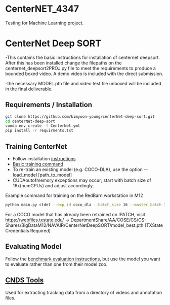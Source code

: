 # CenterNET_4347
Testing for Machine Learning project. 

# CenterNet Deep SORT

-This contains the basic instructions for installation of centernet deepsort. After this has been installed change the filepaths on the centernet_deepsort2PROJ.py
 file to meet the requirements to produce a bounded boxed video. A demo video is included with the direct submission.

-the necessary MODEL.pth file and video test file unboxed will be included in the final deliverable.

## Requirements / Installation
```bash
git clone https://github.com/kimyoon-young/centerNet-deep-sort.git
cd centerNet-deep-sort
conda env create -f CenterNet.yml
pip install -r requirments.txt
```

## Training CenterNet
- Follow installation [instructions](https://github.com/kimyoon-young/centerNet-deep-sort/blob/master/CenterNet/readme/INSTALL.md#installation)
- [Basic training command](https://github.com/kimyoon-young/centerNet-deep-sort/blob/master/CenterNet/readme/GETTING_STARTED.md#training) 
- To re-train an existing model (e.g. COCO-DLA), use the option --load_model [path_to_model]
- CUDAoutofmemory exceptions may occur; start with batch size of 16x(numGPUs) and adjust accordingly. 

Example command for training on the RedBarn workstation in M12
```bash 
python main.py ctdet --exp_id coco_dla --batch_size 16 --master_batch 15 --lr 1.25e-4  --load_model /centerNet-deep-sort/CenterNet/models/ctdet_coco_dla_2x.pth --gpus 0
```
For a COCO model that has already been retrained on IPATCH, visit https://webfiles.txstate.edu/ -> DepartmentShare/AA/COSE/CS/CS-Shares/BigDataM12/NAVAIR/CenterNetDeepSORT/model_best.pth (TXState Credentials Required)

## Evaluating Model
Follow the [benchmark evaluation instructions](https://github.com/kimyoon-young/centerNet-deep-sort/blob/master/CenterNet/readme/GETTING_STARTED.md#benchmark-evaluation), but use the model you want to evaluate rather than one from their model zoo. 

## [CNDS Tools](https://git.txstate.edu/M12/MCMT-TOP/tree/master/Tracking/CNDS%20Tools)
Used for extracting tracking data from a directory of videos and annotation files.
